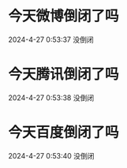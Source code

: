 # 今天微博倒闭了吗

2024-4-27 0:53:37 没倒闭

# 今天腾讯倒闭了吗

2024-4-27 0:53:38 没倒闭

# 今天百度倒闭了吗

2024-4-27 0:53:40 没倒闭

